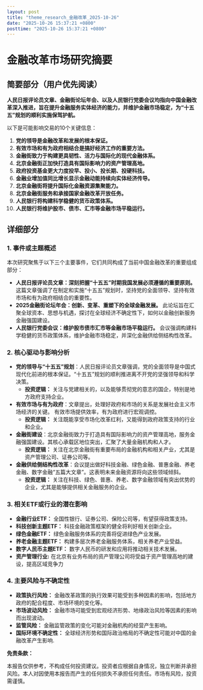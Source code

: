 ```yaml
---
layout: post
title: "theme_research_金融改革_2025-10-26"
date: "2025-10-26 15:37:21 +0800"
posttime: "2025-10-26 15:37:21 +0800"
---
```


# 金融改革市场研究摘要

## 简要部分（用户优先阅读）

**人民日报评论员文章、金融街论坛年会、以及人民银行党委会议均指向中国金融改革深入推进，旨在提升金融服务实体经济的能力，并维护金融市场稳定，为“十五五”规划的顺利实施保驾护航。**

以下是可能影响交易的10个关键信息：

1.  **党的领导是金融改革和发展的根本保证。**
2.  **有效市场和有为政府相结合是搞好经济工作的重要方法。**
3.  **金融街致力于构建更具韧性、活力与国际化的现代金融体系。**
4.  **北京金融街正加快打造具有国际影响力的资产管理高地。**
5.  **政府投资基金更大力度投早、投小、投长期、投硬科技。**
6.  **金融业增加值同比增长显示金融动能持续向实体经济传导。**
7.  **北京金融街将提升国际化金融资源集聚能力。**
8.  **北京金融街服务和承接国家金融改革开放任务。**
9.  **人民银行将构建科学稳健的货币政策体系。**
10. **人民银行将维护股市、债市、汇市等金融市场平稳运行。**

## 详细部分

### 1. 事件或主题概述

本次研究聚焦于以下三个主要事件，它们共同构成了当前中国金融改革的重要组成部分：

*   **人民日报评论员文章：深刻把握“十五五”时期我国发展必须遵循的重要原则。** 这篇文章强调了在制定和实施“十五五”规划时，坚持党的全面领导、坚持有效市场和有为政府相结合的重要性。
*   **2025金融街论坛年会：创新、变革、重塑下的全球金融发展。** 此论坛旨在汇聚全球资本、思想与机遇，探讨在全球经济不确定性下，如何以金融创新服务金融强国建设。
*   **人民银行党委会议：维护股市债市汇市等金融市场平稳运行。** 会议强调构建科学稳健的货币政策体系，维护金融市场稳定，并深化金融供给侧结构性改革。

### 2. 核心驱动与影响分析

*   **党的领导与“十五五”规划**：人民日报评论员文章强调，党的全面领导是中国式现代化前进的根本保证。“十五五”规划的顺利推进离不开党的坚强领导和科学决策。
    *   **投资逻辑：** 关注与党建相关的，以及能够贯彻党的意志的国企，特别是地方政府支持企业。
*   **有效市场与有为政府**：文章提出，处理好政府和市场的关系是发展社会主义市场经济的关键。 有效市场提供效率，有为政府进行宏观调控。
    *   **投资逻辑：** 关注既能享受市场化改革红利，又能得到政府政策支持的行业和企业。
*   **金融街建设**：北京金融街致力于打造具有国际影响力的资产管理高地，服务金融强国建设。其核心承载区地位突出，汇聚了大量金融机构和人才。
    *   **投资逻辑：** 关注在北京金融街有重要布局的金融机构和相关产业，尤其是资产管理公司、证券公司等。
*   **金融供给侧结构性改革**：会议提出做好科技金融、绿色金融、普惠金融、养老金融、数字金融“五篇大文章”。这表明未来金融资源将向这些领域倾斜。
    *   **投资逻辑：** 关注在科技、绿色、普惠、养老、数字金融领域有突出优势的企业，尤其是能够提供相关金融服务的企业。

### 3. 相关ETF或行业的潜在影响

*   **金融行业ETF：** 全国性银行、证券公司、保险公司等，有望获得政策支持。
*   **科技创新主题ETF：** 科技金融政策框架的健全将利好相关创新企业。
*   **绿色金融ETF：** 绿色金融服务体系的完善将促进绿色产业发展。
*   **养老金融主题ETF：** 构建多层次养老金融服务体系，相关养老产业受益。
*   **数字人民币主题ETF：** 数字人民币的研发和应用将推动相关技术发展。
*   **资产管理行业:** 在北京有业务布局的资产管理公司将受益于资产管理高地的建设，提高区域竞争力

### 4. 主要风险与不确定性

*   **政策执行风险：** 金融改革政策的执行效果可能受到多种因素的影响，包括地方政府的配合程度、市场环境的变化等。
*   **市场波动风险：** 金融市场可能受到宏观经济形势、地缘政治风险等因素的影响而出现波动。
*   **监管风险：** 金融监管政策的变化可能对金融机构的经营产生影响。
*   **国际环境不确定性：** 全球经济形势和国际政治格局的不确定性可能对中国的金融改革产生影响.

**免责条款：**

本报告仅供参考，不构成任何投资建议。投资者应根据自身情况，独立判断并承担风险。本人对因使用本报告而产生的任何损失不承担任何责任。市场有风险，投资需谨慎。